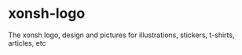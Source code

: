 # xonsh-logo
The xonsh logo, design and pictures for illustrations, stickers, t-shirts, articles, etc
